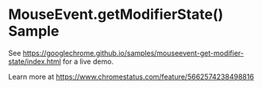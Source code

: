 MouseEvent.getModifierState() Sample
===
See https://googlechrome.github.io/samples/mouseevent-get-modifier-state/index.html for a live demo.

Learn more at https://www.chromestatus.com/feature/5662574238498816
